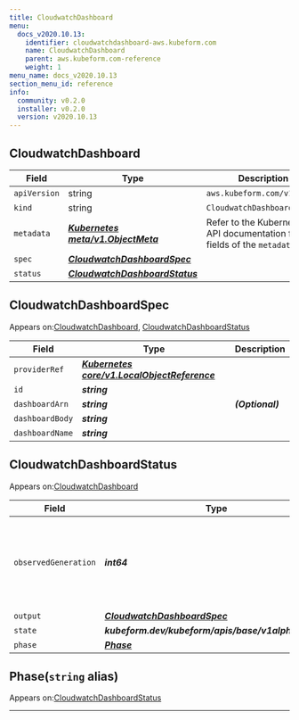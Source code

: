```yaml
---
title: CloudwatchDashboard
menu:
  docs_v2020.10.13:
    identifier: cloudwatchdashboard-aws.kubeform.com
    name: CloudwatchDashboard
    parent: aws.kubeform.com-reference
    weight: 1
menu_name: docs_v2020.10.13
section_menu_id: reference
info:
  community: v0.2.0
  installer: v0.2.0
  version: v2020.10.13
---
```


## CloudwatchDashboard
| Field | Type | Description |
| ------ | ----- | ----------- |
| `apiVersion` | string | `aws.kubeform.com/v1alpha1` |
|    `kind` | string | `CloudwatchDashboard` |
| `metadata` | ***[Kubernetes meta/v1.ObjectMeta](https://kubernetes.io/docs/reference/generated/kubernetes-api/v1.13/#objectmeta-v1-meta)***|Refer to the Kubernetes API documentation for the fields of the `metadata` field.|
| `spec` | ***[CloudwatchDashboardSpec](#cloudwatchdashboardspec)***||
| `status` | ***[CloudwatchDashboardStatus](#cloudwatchdashboardstatus)***||
## CloudwatchDashboardSpec

Appears on:[CloudwatchDashboard](#cloudwatchdashboard), [CloudwatchDashboardStatus](#cloudwatchdashboardstatus)

| Field | Type | Description |
| ------ | ----- | ----------- |
| `providerRef` | ***[Kubernetes core/v1.LocalObjectReference](https://kubernetes.io/docs/reference/generated/kubernetes-api/v1.13/#localobjectreference-v1-core)***||
| `id` | ***string***||
| `dashboardArn` | ***string***| ***(Optional)*** |
| `dashboardBody` | ***string***||
| `dashboardName` | ***string***||
## CloudwatchDashboardStatus

Appears on:[CloudwatchDashboard](#cloudwatchdashboard)

| Field | Type | Description |
| ------ | ----- | ----------- |
| `observedGeneration` | ***int64***| ***(Optional)*** Resource generation, which is updated on mutation by the API Server.|
| `output` | ***[CloudwatchDashboardSpec](#cloudwatchdashboardspec)***| ***(Optional)*** |
| `state` | ***kubeform.dev/kubeform/apis/base/v1alpha1.State***| ***(Optional)*** |
| `phase` | ***[Phase](#phase)***| ***(Optional)*** |
## Phase(`string` alias)

Appears on:[CloudwatchDashboardStatus](#cloudwatchdashboardstatus)

---
